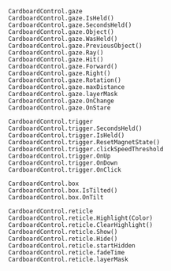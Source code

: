 ﻿```
CardboardControl.gaze
CardboardControl.gaze.IsHeld()
CardboardControl.gaze.SecondsHeld()
CardboardControl.gaze.Object()
CardboardControl.gaze.WasHeld()
CardboardControl.gaze.PreviousObject()
CardboardControl.gaze.Ray()
CardboardControl.gaze.Hit()
CardboardControl.gaze.Forward()
CardboardControl.gaze.Right()
CardboardControl.gaze.Rotation()
CardboardControl.gaze.maxDistance
CardboardControl.gaze.layerMask
CardboardControl.gaze.OnChange
CardboardControl.gaze.OnStare
```
```
CardboardControl.trigger
CardboardControl.trigger.SecondsHeld()
CardboardControl.trigger.IsHeld()
CardboardControl.trigger.ResetMagnetState()
CardboardControl.trigger.clickSpeedThreshold
CardboardControl.trigger.OnUp
CardboardControl.trigger.OnDown
CardboardControl.trigger.OnClick
```
```
CardboardControl.box
CardboardControl.box.IsTilted()
CardboardControl.box.OnTilt
```
```
CardboardControl.reticle
CardboardControl.reticle.Highlight(Color)
CardboardControl.reticle.ClearHighlight()
CardboardControl.reticle.Show()
CardboardControl.reticle.Hide()
CardboardControl.reticle.startHidden
CardboardControl.reticle.fadeTime
CardboardControl.reticle.layerMask
```
